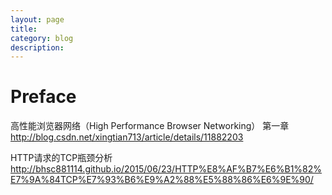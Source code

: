 ```yaml
---
layout: page
title:	
category: blog
description: 
---
```

# Preface

高性能浏览器网络（High Performance Browser Networking） 第一章
http://blog.csdn.net/xingtian713/article/details/11882203

HTTP请求的TCP瓶颈分析
http://bhsc881114.github.io/2015/06/23/HTTP%E8%AF%B7%E6%B1%82%E7%9A%84TCP%E7%93%B6%E9%A2%88%E5%88%86%E6%9E%90/
